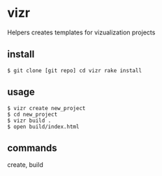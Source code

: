 # vizr

Helpers creates templates for vizualization projects

## install

    $ git clone [git repo] cd vizr rake install

## usage

    $ vizr create new_project
    $ cd new_project
    $ vizr build .
    $ open build/index.html

## commands

create, build
